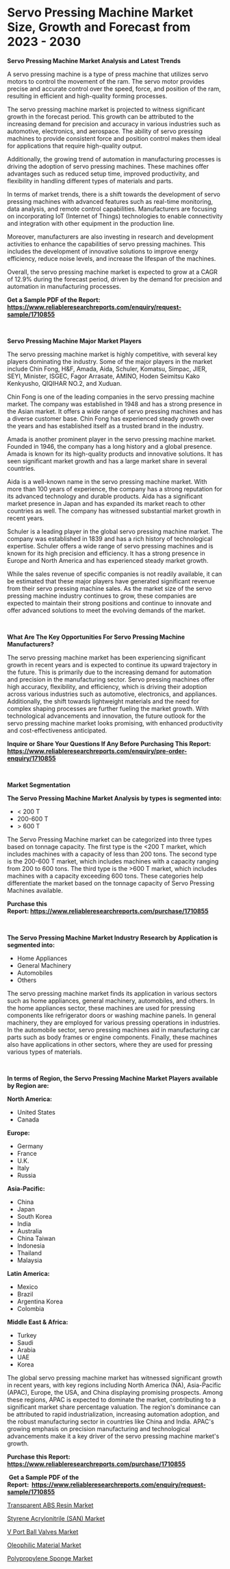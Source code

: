 <p><h1>Servo Pressing Machine Market Size, Growth and Forecast from 2023 - 2030</h1></p><p><strong>Servo Pressing Machine Market Analysis and Latest Trends</strong></p>
<p><p>A servo pressing machine is a type of press machine that utilizes servo motors to control the movement of the ram. The servo motor provides precise and accurate control over the speed, force, and position of the ram, resulting in efficient and high-quality forming processes.</p><p>The servo pressing machine market is projected to witness significant growth in the forecast period. This growth can be attributed to the increasing demand for precision and accuracy in various industries such as automotive, electronics, and aerospace. The ability of servo pressing machines to provide consistent force and position control makes them ideal for applications that require high-quality output.</p><p>Additionally, the growing trend of automation in manufacturing processes is driving the adoption of servo pressing machines. These machines offer advantages such as reduced setup time, improved productivity, and flexibility in handling different types of materials and parts.</p><p>In terms of market trends, there is a shift towards the development of servo pressing machines with advanced features such as real-time monitoring, data analysis, and remote control capabilities. Manufacturers are focusing on incorporating IoT (Internet of Things) technologies to enable connectivity and integration with other equipment in the production line.</p><p>Moreover, manufacturers are also investing in research and development activities to enhance the capabilities of servo pressing machines. This includes the development of innovative solutions to improve energy efficiency, reduce noise levels, and increase the lifespan of the machines.</p><p>Overall, the servo pressing machine market is expected to grow at a CAGR of 12.9% during the forecast period, driven by the demand for precision and automation in manufacturing processes.</p></p>
<p><strong>Get a Sample PDF of the Report:&nbsp; <a href="https://www.reliableresearchreports.com/enquiry/request-sample/1710855">https://www.reliableresearchreports.com/enquiry/request-sample/1710855</a></strong></p>
<p>&nbsp;</p>
<p><strong>Servo Pressing Machine Major Market Players</strong></p>
<p><p>The servo pressing machine market is highly competitive, with several key players dominating the industry. Some of the major players in the market include Chin Fong, H&F, Amada, Aida, Schuler, Komatsu, Simpac, JIER, SEYI, Minister, ISGEC, Fagor Arrasate, AMINO, Hoden Seimitsu Kako Kenkyusho, QIQIHAR NO.2, and Xuduan.</p><p>Chin Fong is one of the leading companies in the servo pressing machine market. The company was established in 1948 and has a strong presence in the Asian market. It offers a wide range of servo pressing machines and has a diverse customer base. Chin Fong has experienced steady growth over the years and has established itself as a trusted brand in the industry.</p><p>Amada is another prominent player in the servo pressing machine market. Founded in 1946, the company has a long history and a global presence. Amada is known for its high-quality products and innovative solutions. It has seen significant market growth and has a large market share in several countries.</p><p>Aida is a well-known name in the servo pressing machine market. With more than 100 years of experience, the company has a strong reputation for its advanced technology and durable products. Aida has a significant market presence in Japan and has expanded its market reach to other countries as well. The company has witnessed substantial market growth in recent years.</p><p>Schuler is a leading player in the global servo pressing machine market. The company was established in 1839 and has a rich history of technological expertise. Schuler offers a wide range of servo pressing machines and is known for its high precision and efficiency. It has a strong presence in Europe and North America and has experienced steady market growth.</p><p>While the sales revenue of specific companies is not readily available, it can be estimated that these major players have generated significant revenue from their servo pressing machine sales. As the market size of the servo pressing machine industry continues to grow, these companies are expected to maintain their strong positions and continue to innovate and offer advanced solutions to meet the evolving demands of the market.</p></p>
<p>&nbsp;</p>
<p><strong>What Are The Key Opportunities For Servo Pressing Machine Manufacturers?</strong></p>
<p><p>The servo pressing machine market has been experiencing significant growth in recent years and is expected to continue its upward trajectory in the future. This is primarily due to the increasing demand for automation and precision in the manufacturing sector. Servo pressing machines offer high accuracy, flexibility, and efficiency, which is driving their adoption across various industries such as automotive, electronics, and appliances. Additionally, the shift towards lightweight materials and the need for complex shaping processes are further fueling the market growth. With technological advancements and innovation, the future outlook for the servo pressing machine market looks promising, with enhanced productivity and cost-effectiveness anticipated.</p></p>
<p><strong>Inquire or Share Your Questions If Any Before Purchasing This Report: <a href="https://www.reliableresearchreports.com/enquiry/pre-order-enquiry/1710855">https://www.reliableresearchreports.com/enquiry/pre-order-enquiry/1710855</a></strong></p>
<p>&nbsp;</p>
<p><strong>Market Segmentation</strong></p>
<p><strong>The Servo Pressing Machine Market Analysis by types is segmented into:</strong></p>
<p><ul><li>< 200 T</li><li>200-600 T</li><li>> 600 T</li></ul></p>
<p><p>The Servo Pressing Machine market can be categorized into three types based on tonnage capacity. The first type is the <200 T market, which includes machines with a capacity of less than 200 tons. The second type is the 200-600 T market, which includes machines with a capacity ranging from 200 to 600 tons. The third type is the >600 T market, which includes machines with a capacity exceeding 600 tons. These categories help differentiate the market based on the tonnage capacity of Servo Pressing Machines available.</p></p>
<p><strong>Purchase this Report:&nbsp;<a href="https://www.reliableresearchreports.com/purchase/1710855">https://www.reliableresearchreports.com/purchase/1710855</a></strong></p>
<p>&nbsp;</p>
<p><strong>The Servo Pressing Machine Market Industry Research by Application is segmented into:</strong></p>
<p><ul><li>Home Appliances</li><li>General Machinery</li><li>Automobiles</li><li>Others</li></ul></p>
<p><p>The servo pressing machine market finds its application in various sectors such as home appliances, general machinery, automobiles, and others. In the home appliances sector, these machines are used for pressing components like refrigerator doors or washing machine panels. In general machinery, they are employed for various pressing operations in industries. In the automobile sector, servo pressing machines aid in manufacturing car parts such as body frames or engine components. Finally, these machines also have applications in other sectors, where they are used for pressing various types of materials.</p></p>
<p>&nbsp;</p>
<p><strong>In terms of Region, the Servo Pressing Machine Market Players available by Region are:</strong></p>
<p>
    <p> <strong> North America: </strong>
        <ul>
            <li>United States</li>
            <li>Canada</li>
        </ul>
        </p> 
    <p> <strong> Europe: </strong>
        <ul>
            <li>Germany</li>
            <li>France</li>
            <li>U.K.</li>
            <li>Italy</li>
            <li>Russia</li>
        </ul>
        </p> 
    <p> <strong> Asia-Pacific: </strong>
        <ul>
            <li>China</li>
            <li>Japan</li>
            <li>South Korea</li>
            <li>India</li>
            <li>Australia</li>
            <li>China Taiwan</li>
            <li>Indonesia</li>
            <li>Thailand</li>
            <li>Malaysia</li>
        </ul>
        </p> 
    <p> <strong> Latin America: </strong>
        <ul>
            <li>Mexico</li>
            <li>Brazil</li>
            <li>Argentina Korea</li>
            <li>Colombia</li>
        </ul>
        </p> 
    <p> <strong> Middle East & Africa: </strong>
        <ul>
            <li>Turkey</li>
            <li>Saudi</li>
            <li>Arabia</li>
            <li>UAE</li>
            <li>Korea</li>
        </ul>
    </p>
    </p>
<p><p>The global servo pressing machine market has witnessed significant growth in recent years, with key regions including North America (NA), Asia-Pacific (APAC), Europe, the USA, and China displaying promising prospects. Among these regions, APAC is expected to dominate the market, contributing to a significant market share percentage valuation. The region's dominance can be attributed to rapid industrialization, increasing automation adoption, and the robust manufacturing sector in countries like China and India. APAC's growing emphasis on precision manufacturing and technological advancements make it a key driver of the servo pressing machine market's growth.</p></p>
<p><strong>Purchase this Report: <a href="https://www.reliableresearchreports.com/purchase/1710855">https://www.reliableresearchreports.com/purchase/1710855</a></strong></p>
<p>&nbsp;<strong>Get a Sample PDF of the Report:&nbsp;&nbsp;<a href="https://www.reliableresearchreports.com/enquiry/request-sample/1710855">https://www.reliableresearchreports.com/enquiry/request-sample/1710855</a></strong></p>
<p><strong></strong></p>
<p><p><a href="https://github.com/krithireportprime/Market-Research-Report-List-1/blob/main/transparent-abs-resin-market.md">Transparent ABS Resin Market</a></p><p><a href="https://github.com/shivangireportprime/Market-Research-Report-List-1/blob/main/styrene-acrylonitrile-san-market.md">Styrene Acrylonitrile (SAN) Market</a></p><p><a href="https://medium.com/@dellkoepp/v-port-ball-valves-market-analysis-its-cagr-market-segmentation-and-global-industry-overview-55cdb1c1e505">V Port Ball Valves Market</a></p><p><a href="https://www.linkedin.com/pulse/oleophilic-material-market-research-report-provides-thorough-rfave/">Oleophilic Material Market</a></p><p><a href="https://www.linkedin.com/pulse/polypropylene-sponge-market-insights-players-forecast-wd3je/">Polypropylene Sponge Market</a></p></p>